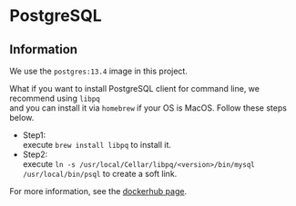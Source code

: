 # PostgreSQL

## Information

We use the `postgres:13.4` image in this project.

What if you want to install PostgreSQL client for command line, we recommend using `libpq`  \
and you can install it via `homebrew` if your OS is MacOS. Follow these steps below.

- Step1:  \
  execute `brew install libpq` to install it.
- Step2:  \
  execute `ln -s /usr/local/Cellar/libpq/<version>/bin/mysql /usr/local/bin/psql` to create a soft link.

For more information, see the [dockerhub page](https://hub.docker.com/_/postgres).